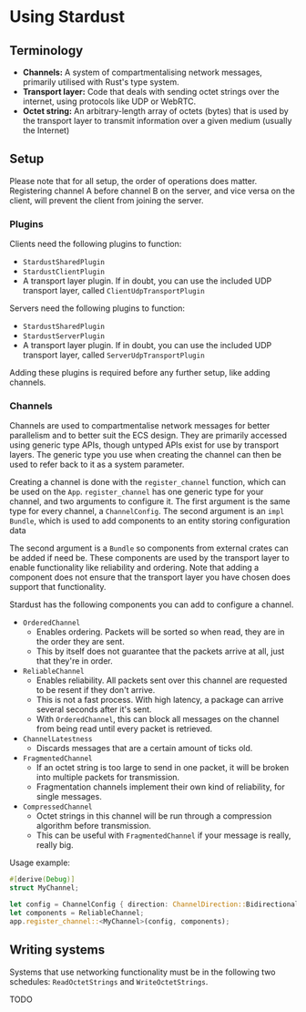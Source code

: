 # Using Stardust

## Terminology
- **Channels:** A system of compartmentalising network messages, primarily utilised with Rust's type system.
- **Transport layer:** Code that deals with sending octet strings over the internet, using protocols like UDP or WebRTC.
- **Octet string:** An arbitrary-length array of octets (bytes) that is used by the transport layer to transmit information over a given medium (usually the Internet)

## Setup
Please note that for all setup, the order of operations does matter. Registering channel A before channel B on the server, and vice versa on the client, will prevent the client from joining the server.

### Plugins
Clients need the following plugins to function:
- `StardustSharedPlugin`
- `StardustClientPlugin`
- A transport layer plugin. If in doubt, you can use the included UDP transport layer, called `ClientUdpTransportPlugin`

Servers need the following plugins to function:
- `StardustSharedPlugin`
- `StardustServerPlugin`
- A transport layer plugin. If in doubt, you can use the included UDP transport layer, called `ServerUdpTransportPlugin`

Adding these plugins is required before any further setup, like adding channels.

### Channels
Channels are used to compartmentalise network messages for better parallelism and to better suit the ECS design. They are primarily accessed using generic type APIs, though untyped APIs exist for use by transport layers. The generic type you use when creating the channel can then be used to refer back to it as a system parameter.

Creating a channel is done with the `register_channel` function, which can be used on the `App`. `register_channel` has one generic type for your channel, and two arguments to configure it. The first argument is the same type for every channel, a `ChannelConfig`. The second argument is an `impl Bundle`, which is used to add components to an entity storing configuration data

The second argument is a `Bundle` so components from external crates can be added if need be. These components are used by the transport layer to enable functionality like reliability and ordering. Note that adding a component does not ensure that the transport layer you have chosen does support that functionality.

Stardust has the following components you can add to configure a channel.
- `OrderedChannel`
    - Enables ordering. Packets will be sorted so when read, they are in the order they are sent.
    - This by itself does not guarantee that the packets arrive at all, just that they're in order.
- `ReliableChannel`
    - Enables reliability. All packets sent over this channel are requested to be resent if they don't arrive.
    - This is not a fast process. With high latency, a package can arrive several seconds after it's sent.
    - With `OrderedChannel`, this can block all messages on the channel from being read until every packet is retrieved.
- `ChannelLatestness`
    - Discards messages that are a certain amount of ticks old.
- `FragmentedChannel`
    - If an octet string is too large to send in one packet, it will be broken into multiple packets for transmission.
    - Fragmentation channels implement their own kind of reliability, for single messages.
- `CompressedChannel`
    - Octet strings in this channel will be run through a compression algorithm before transmission.
    - This can be useful with `FragmentedChannel` if your message is really, really big.

Usage example:
```rs
#[derive(Debug)]
struct MyChannel;

let config = ChannelConfig { direction: ChannelDirection::Bidirectional };
let components = ReliableChannel;
app.register_channel::<MyChannel>(config, components);
```

## Writing systems
Systems that use networking functionality must be in the following two schedules: `ReadOctetStrings` and `WriteOctetStrings`.

TODO